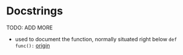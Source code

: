 # Docstrings

TODO: ADD MORE

- used to document the function, normally situated right below `def func():` [origin](./exercise-concepts/reverse-string.md)
